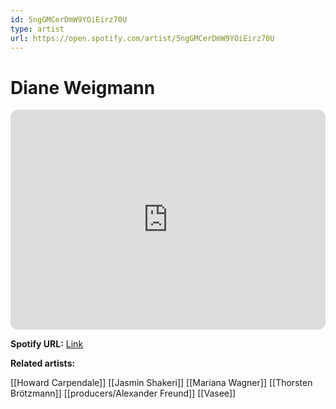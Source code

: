 ```yaml
---
id: 5ngGMCerDmW9YOiEirz70U
type: artist
url: https://open.spotify.com/artist/5ngGMCerDmW9YOiEirz70U
---
```

# Diane Weigmann

<iframe style="border-radius:12px" src="https://open.spotify.com/embed/artist/5ngGMCerDmW9YOiEirz70U" width="100%" height="352" frameBorder="0" allowfullscreen="" allow="autoplay; clipboard-write; encrypted-media; fullscreen; picture-in-picture" loading="lazy"></iframe>

**Spotify URL:** [Link](https://open.spotify.com/artist/5ngGMCerDmW9YOiEirz70U)

**Related artists:**

[[Howard Carpendale]]
[[Jasmin Shakeri]]
[[Mariana Wagner]]
[[Thorsten Brötzmann]]
[[producers/Alexander Freund]]
[[Vasee]]
